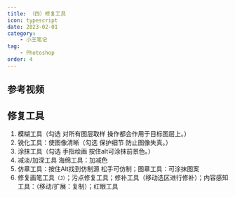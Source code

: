 ```yaml
---
title: （四）修复工具
icon: typescript
date: 2023-02-01
category:
    - 小王笔记
tag: 
    - Photoshop
order: 4
---
```


## 参考视频


## 修复工具
1. 模糊工具（勾选 对所有图层取样 操作都会作用于目标图层上。）
2. 锐化工具：使图像清晰（勾选 保护细节 防止图像失真。）
3. 涂抹工具（勾选 手指绘画 按住alt可涂抹前景色。）
4. 减淡/加深工具 海绵工具：加减色
5. 仿章工具：按住Alt找到仿制源 松手可仿制；图章工具：可涂抹图案
6. 修复画笔工具`（J）`；污点修复工具；修补工具（移动选区进行修补）；内容感知工具：（移动/扩展：复制）；红眼工具
